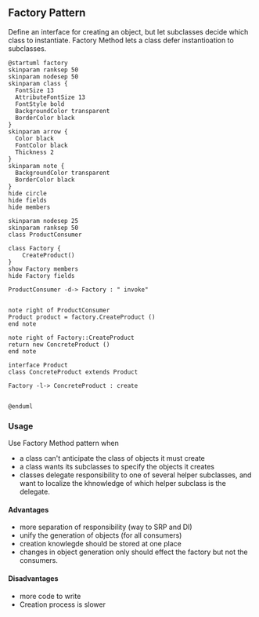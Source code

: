 ## Factory Pattern

Define an interface for creating an object, but let subclasses decide which class to instantiate. Factory Method lets a class defer instantioation to subclasses.

```plantuml
@startuml factory
skinparam ranksep 50
skinparam nodesep 50
skinparam class {
  FontSize 13
  AttributeFontSize 13
  FontStyle bold
  BackgroundColor transparent
  BorderColor black
}
skinparam arrow {
  Color black
  FontColor black
  Thickness 2
}
skinparam note {
  BackgroundColor transparent
  BorderColor black
}
hide circle
hide fields
hide members

skinparam nodesep 25
skinparam ranksep 50
class ProductConsumer

class Factory {
    CreateProduct()
}
show Factory members
hide Factory fields

ProductConsumer -d-> Factory : " invoke"


note right of ProductConsumer
Product product = factory.CreateProduct ()
end note

note right of Factory::CreateProduct
return new ConcreteProduct ()
end note

interface Product
class ConcreteProduct extends Product

Factory -l-> ConcreteProduct : create


@enduml
```

### Usage

Use Factory Method pattern when

* a class can't anticipate the class of objects it must create
* a class wants its subclasses to specify the objects it creates
* classes delegate responsibility to one of several helper subclasses, and want to localize the khnowledge of which helper subclass is the delegate.

#### Advantages

* more separation of responsibility (way to SRP and DI)
* unify the generation of objects (for all consumers)
* creation knowlegde should be stored at one place
* changes in object generation only should effect the factory but not the consumers.

#### Disadvantages

* more code to write
* Creation process is slower
